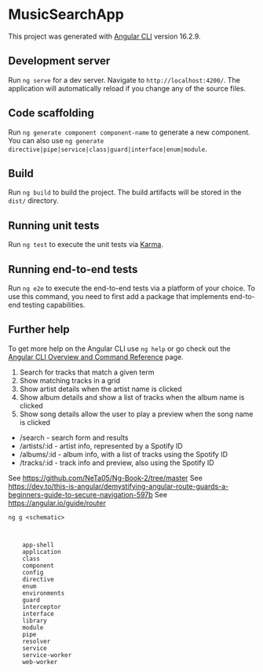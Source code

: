 # MusicSearchApp

This project was generated with [Angular CLI](https://github.com/angular/angular-cli) version 16.2.9.

## Development server

Run `ng serve` for a dev server. Navigate to `http://localhost:4200/`. The application will automatically reload if you change any of the source files.

## Code scaffolding

Run `ng generate component component-name` to generate a new component. You can also use `ng generate directive|pipe|service|class|guard|interface|enum|module`.

## Build

Run `ng build` to build the project. The build artifacts will be stored in the `dist/` directory.

## Running unit tests

Run `ng test` to execute the unit tests via [Karma](https://karma-runner.github.io).

## Running end-to-end tests

Run `ng e2e` to execute the end-to-end tests via a platform of your choice. To use this command, you need to first add a package that implements end-to-end testing capabilities.

## Further help

To get more help on the Angular CLI use `ng help` or go check out the [Angular CLI Overview and Command Reference](https://angular.io/cli) page.

1. Search for tracks that match a given term
2. Show matching tracks in a grid
3. Show artist details when the artist name is clicked
4. Show album details and show a list of tracks when the album name is clicked
5. Show song details allow the user to play a preview when the song name is
clicked


- /search - search form and results
- /artists/:id - artist info, represented by a Spotify ID
- /albums/:id - album info, with a list of tracks using the Spotify ID
- /tracks/:id - track info and preview, also using the Spotify ID


See https://github.com/NeTa05/Ng-Book-2/tree/master
See https://dev.to/this-is-angular/demystifying-angular-route-guards-a-beginners-guide-to-secure-navigation-597b
See https://angular.io/guide/router


      
```      
ng g <schematic>

    

    app-shell
    application
    class
    component
    config
    directive
    enum
    environments
    guard
    interceptor
    interface
    library
    module
    pipe
    resolver
    service
    service-worker
    web-worker

```
